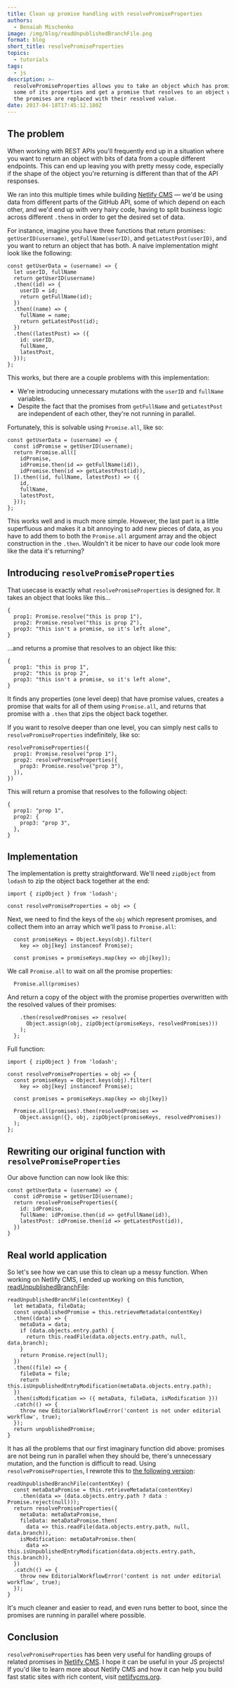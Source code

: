 ```yaml
---
title: Clean up promise handling with resolvePromiseProperties
authors:
  - Benaiah Mischenko
image: /img/blog/readUnpublishedBranchFile.png
format: blog
short_title: resolvePromiseProperties
topics:
  - tutorials
tags:
  - js
description: >-
  resolvePromiseProperties allows you to take an object which has promises as
  some of its properties and get a promise that resolves to an object where all
  the promises are replaced with their resolved value.
date: 2017-04-18T17:45:12.180Z
---
```

## The problem

When working with REST APIs you'll frequently end up in a situation
where you want to return an object with bits of data from a couple
different endpoints. This can end up leaving you with pretty messy
code, especially if the shape of the object you're returning is
different than that of the API responses.

We ran into this multiple times while building
[Netlify CMS](https://netlifycms.org) — we'd be using data from
different parts of the GitHub API, some of which depend on each other,
and we'd end up with very hairy code, having to split business logic
across different `.then`s in order to get the desired set of data.

For instance, imagine you have three functions that return promises:
`getUserID(username)`, `getFullName(userID)`, and
`getLatestPost(userID)`, and you want to return an object that has
both. A naive implementation might look like the following:

    const getUserData = (username) => {
      let userID, fullName
      return getUserID(username)
      .then((id) => {
        userID = id;
        return getFullName(id);
      })
      .then((name) => {
        fullName = name;
        return getLatestPost(id);
      })
      .then((latestPost) => ({
        id: userID,
        fullName,
        latestPost,
      }));
    };

This works, but there are a couple problems with this implementation:

* We're introducing unnecessary mutations with the `userID` and
  `fullName` variables.
* Despite the fact that the promises from `getFullName` and
  `getLatestPost` are independent of each other, they're not running
  in parallel.

Fortunately, this is solvable using `Promise.all`, like so:

    const getUserData = (username) => {
      const idPromise = getUserID(username);
      return Promise.all([
        idPromise,
        idPromise.then(id => getFullName(id)),
        idPromise.then(id => getLatestPost(id)),
      ]).then((id, fullName, latestPost) => ({
        id,
        fullName,
        latestPost,
      }));
    };

This works well and is much more simple. However, the last part is a little
superfluous and makes it a bit annoying to add new pieces of
data, as you have to add them to both the `Promise.all` argument array
and the object construction in the `.then`. Wouldn't it be nicer to
have our code look more like the data it's returning?

## Introducing `resolvePromiseProperties`

That usecase is exactly what `resolvePromiseProperties` is designed
for. It takes an object that looks like this...

    {
      prop1: Promise.resolve("this is prop 1"),
      prop2: Promise.resolve("this is prop 2"),
      prop3: "this isn't a promise, so it's left alone",
    }

...and returns a promise that resolves to an object like this:

    {
      prop1: "this is prop 1",
      prop2: "this is prop 2",
      prop3: "this isn't a promise, so it's left alone",
    }

It finds any properties (one level deep) that have promise values,
creates a promise that waits for all of them using `Promise.all`, and
returns that promise with a `.then` that zips the object back
together.

If you want to resolve deeper than one level, you can simply nest
calls to `resolvePromiseProperties` indefinitely, like so:

    resolvePromiseProperties({
      prop1: Promise.resolve("prop 1"),
      prop2: resolvePromiseProperties({
        prop3: Promise.resolve("prop 3"),
      }),
    })

This will return a promise that resolves to the following object:

    {
      prop1: "prop 1",
      prop2: {
        prop3: "prop 3",
      },
    }

## Implementation

The implementation is pretty straightforward. We'll need `zipObject`
from `lodash` to zip the object back together at the end:

    import { zipObject } from 'lodash';

    const resolvePromiseProperties = obj => {

Next, we need to find the keys of the `obj` which represent promises,
and collect them into an array which we'll pass to `Promise.all`:

      const promiseKeys = Object.keys(obj).filter(
        key => obj[key] instanceof Promise);

      const promises = promiseKeys.map(key => obj[key]);

We call `Promise.all` to wait on all the promise properties:

      Promise.all(promises)

And return a copy of the object with the promise properties
overwritten with the resolved values of their promises:

        .then(resolvedPromises => resolve(
          Object.assign(obj, zipObject(promiseKeys, resolvedPromises)))
        );
      };

Full function:

    import { zipObject } from 'lodash';

    const resolvePromiseProperties = obj => {
      const promiseKeys = Object.keys(obj).filter(
        key => obj[key] instanceof Promise);

      const promises = promiseKeys.map(key => obj[key])

      Promise.all(promises).then(resolvedPromises =>
        Object.assign({}, obj, zipObject(promiseKeys, resolvedPromises))
      );
    };

## Rewriting our original function with `resolvePromiseProperties`

Our above function can now look like this:

    const getUserData = (username) => {
      const idPromise = getUserID(username);
      return resolvePromiseProperties({
        id: idPromise,
        fullName: idPromise.then(id => getFullName(id)),
        latestPost: idPromise.then(id => getLatestPost(id)),
      })
    }

## Real world application

So let's see how we can use this to clean up a messy function. When
working on Netlify CMS, I ended up working on this function,
[readUnpublishedBranchFile](https://github.com/netlify/netlify-cms/blob/1dc2841609712bc8f9b9bd44c7fd126d88a5ae1e/src/backends/github/API.js#L161):

    readUnpublishedBranchFile(contentKey) {
      let metaData, fileData;
      const unpublishedPromise = this.retrieveMetadata(contentKey)
      .then((data) => {
        metaData = data;
        if (data.objects.entry.path) {
          return this.readFile(data.objects.entry.path, null, data.branch);
        }
        return Promise.reject(null);
      })
      .then((file) => {
        fileData = file;
        return this.isUnpublishedEntryModification(metaData.objects.entry.path);
      })
      .then(isModification => ({ metaData, fileData, isModification }))
      .catch(() => {
        throw new EditorialWorkflowError('content is not under editorial workflow', true);
      });
      return unpublishedPromise;
    }

It has all the problems that our first imaginary function did above:
promises are not being run in parallel when they should be, there's
unnecessary mutation, and the function is difficult to read. Using
`resolvePromiseProperties`, I rewrote this to [the following version](https://github.com/netlify/netlify-cms/blob/master/src/backends/github/API.js#L161):

    readUnpublishedBranchFile(contentKey) {
      const metaDataPromise = this.retrieveMetadata(contentKey)
        .then(data => (data.objects.entry.path ? data : Promise.reject(null)));
      return resolvePromiseProperties({
        metaData: metaDataPromise,
        fileData: metaDataPromise.then(
          data => this.readFile(data.objects.entry.path, null, data.branch)),
        isModification: metaDataPromise.then(
          data => this.isUnpublishedEntryModification(data.objects.entry.path, this.branch)),
      })
      .catch(() => {
        throw new EditorialWorkflowError('content is not under editorial workflow', true);
      });
    }

It's much cleaner and easier to read, and even runs better to boot,
since the promises are running in parallel where possible.

## Conclusion

`resolvePromiseProperties` has been very useful for handling groups of
related promises in [Netlify CMS](https://netlifycms.org). I hope it
can be useful in your JS projects! If you'd like to learn more about
Netlify CMS and how it can help you build fast static sites with rich
content, visit [netlifycms.org](https://netlifycms.org).
